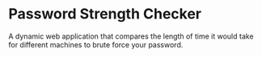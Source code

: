 # Password Strength Checker

A dynamic web application that compares the length of time it would take for different machines to brute force your password. 
